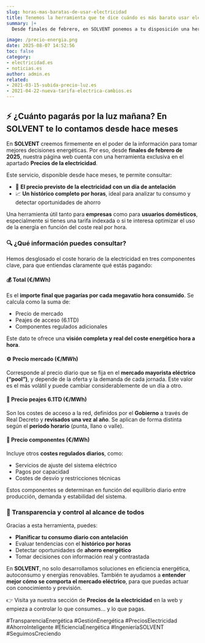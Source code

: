 ```yaml
---
slug: horas-mas-baratas-de-usar-electricidad
title: Tenemos la herramienta que te dice cuándo es más barato usar electricidad
summary: |+
  Desde finales de febrero, en SOLVENT ponemos a tu disposición una herramienta actualizada que te permite consultar el precio de la electricidad para el día siguiente, hora a hora, así como acceder a un histórico detallado de precios. Desglosamos el coste total de la energía en sus tres componentes clave: precio de mercado, peajes 6.1TD y componentes regulados, para que sepas exactamente qué estás pagando y por qué. Una herramienta útil, clara y diseñada para ayudarte a gestionar mejor tu consumo energético.

image: /precio-energia.png
date: 2025-08-07 14:52:56
toc: false
category:
- electricidad.es
- noticias.es
author: admin.es
related:
- 2021-03-15-subida-precio-luz.es
- 2021-04-22-nueva-tarifa-electrica-cambios.es
---
```

## ⚡ **¿Cuánto pagarás por la luz mañana? En SOLVENT te lo contamos desde hace meses**

En **SOLVENT** creemos firmemente en el poder de la información para tomar mejores decisiones energéticas. Por eso, desde **finales de febrero de 2025**, nuestra página web cuenta con una herramienta exclusiva en el apartado **Precios de la electricidad**.

Este servicio, disponible desde hace meses, te permite consultar:

- 📅 **El precio previsto de la electricidad con un día de antelación**
- 📈 **Un histórico completo por horas**, ideal para analizar tu consumo y detectar oportunidades de ahorro

Una herramienta útil tanto para **empresas** como para **usuarios domésticos**, especialmente si tienes una tarifa indexada o si te interesa optimizar el uso de la energía en función del coste real por hora.

### 🔍 ¿Qué información puedes consultar?

Hemos desglosado el coste horario de la electricidad en tres componentes clave, para que entiendas claramente qué estás pagando:

#### 💰 **Total (€/MWh)**

Es el **importe final que pagarías por cada megavatio hora consumido**. Se calcula como la suma de:

- Precio de mercado
- Peajes de acceso (6.1TD)
- Componentes regulados adicionales

Este dato te ofrece una **visión completa y real del coste energético hora a hora**.

#### ⚙️ **Precio mercado (€/MWh)**

Corresponde al precio diario que se fija en el **mercado mayorista eléctrico (“pool”)**, y depende de la oferta y la demanda de cada jornada.
Este valor es el más volátil y puede cambiar considerablemente de un día a otro.

#### 🔌 **Precio peajes 6.1TD (€/MWh)**

Son los costes de acceso a la red, definidos por el **Gobierno** a través de Real Decreto y **revisados una vez al año**. Se aplican de forma distinta según el **periodo horario** (punta, llano o valle).

#### 🔧 **Precio componentes (€/MWh)**

Incluye otros **costes regulados diarios**, como:

- Servicios de ajuste del sistema eléctrico
- Pagos por capacidad
- Costes de desvío y restricciones técnicas

Estos componentes se determinan en función del equilibrio diario entre producción, demanda y estabilidad del sistema.

### 📲 Transparencia y control al alcance de todos

Gracias a esta herramienta, puedes:

- **Planificar tu consumo diario con antelación**
- Evaluar tendencias con el **histórico por horas**
- Detectar oportunidades de **ahorro energético**
- Tomar decisiones con información real y contrastada

En **SOLVENT**, no solo desarrollamos soluciones en eficiencia energética, autoconsumo y energías renovables. También te ayudamos a **entender mejor cómo se comporta el mercado eléctrico**, para que puedas actuar con conocimiento y previsión.

👉 Visita ya nuestra sección de **Precios de la electricidad** en la web y empieza a controlar lo que consumes… y lo que pagas.

#TransparenciaEnergética #GestiónEnergética #PreciosElectricidad #AhorroInteligente #EficienciaEnergética #IngenieríaSOLVENT #SeguimosCreciendo

